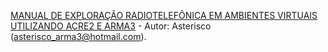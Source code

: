 [MANUAL DE EXPLORAÇÃO RADIOTELEFÔNICA EM AMBIENTES VIRTUAIS UTILIZANDO ACRE2 E ARMA3][link-1] - Autor: Asterisco (asterisco_arma3@hotmail.com).

[link-1]: https://github.com/asterisco-a3/arma3-milsim/blob/d15ec45ae27064f5787e35e7a2f1db0225c2d745/manuais/explora%C3%A7%C3%A3o-radiotelef%C3%B4nica-v3.pdf
